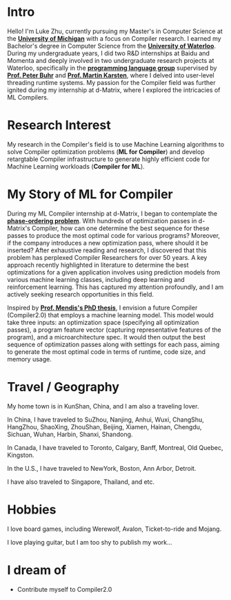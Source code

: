 
# Intro

Hello! I'm Luke Zhu, currently pursuing my Master's in Computer Science at the **[University of Michigan](https://cse.engin.umich.edu/academics/graduate/graduate-programs/masters-in-cse/)** with a focus on Compiler research. I earned my Bachelor's degree in Computer Science from the **[University of Waterloo](https://uwaterloo.ca/future-students/programs/computer-science)**. During my undergraduate years, I did two R&D internships at Baidu and Momenta and deeply involved in two undergraduate research projects at Waterloo, specifically in the **[programming language group](https://plg.uwaterloo.ca/)** supervised by **[Prof. Peter Buhr](https://plg.uwaterloo.ca/~pabuhr/)** and **[Prof. Martin Karsten](https://cs.uwaterloo.ca/~mkarsten/)**, where I delved into user-level threading runtime systems. My passion for the Compiler field was further ignited during my internship at d-Matrix, where I explored the intricacies of ML Compilers.

# Research Interest
My research in the Compiler's field is to use Machine Learning algorithms to solve Compiler optimization problems (**ML for Compiler**) and develop retargtable Compiler infrastructure to generate highly efficient code for Machine Learning workloads (**Compiler for ML**).

# My Story of ML for Compiler
During my ML Compiler internship at d-Matrix, I began to contemplate the **[phase-ordering problem](https://dl.acm.org/doi/10.1145/3124452)**. With hundreds of optimization passes in d-Matrix's Compiler, how can one determine the best sequence for these passes to produce the most optimal code for various programs? Moreover, if the company introduces a new optimization pass, where should it be inserted? After exhaustive reading and research, I discovered that this problem has perplexed Compiler Researchers for over 50 years. A key approach recently highlighted in literature to determine the best optimizations for a given application involves using prediction models from various machine learning classes, including deep learning and reinforcement learning. This has captured my attention profoundly, and I am actively seeking research opportunities in this field.

Inspired by **[Prof. Mendis's PhD thesis](http://groups.csail.mit.edu/commit/papers/2020/mendis-thesis.pdf/)**, I envision a future Compiler (Compiler2.0) that employs a machine learning model. This model would take three inputs: an optimization space (specifying all optimization passes), a program feature vector (capturing representative features of the program), and a microarchitecture spec. It would then output the best sequence of optimization passes along with settings for each pass, aiming to generate the most optimal code in terms of runtime, code size, and memory usage.

# Travel / Geography

My home town is in KunShan, China, and I am also a traveling lover. 

In China, I have traveled to SuZhou, Nanjing, Anhui, Wuxi, ChangShu, HangZhou, ShaoXing, ZhouShan, Beijing, Xiamen, Hainan, Chengdu, Sichuan, Wuhan, Harbin, Shanxi, Shandong.

In Canada, I have traveled to Toronto, Calgary, Banff, Montreal, Old Quebec, Kingston.

In the U.S., I have traveled to NewYork, Boston, Ann Arbor, Detroit.

I have also traveled to Singapore, Thailand, and etc.

# Hobbies

I love board games, including Werewolf, Avalon, Ticket-to-ride and Mojang. 

I love playing guitar, but I am too shy to publish my work...

# I dream of

- Contribute myself to Compiler2.0

